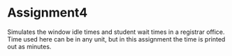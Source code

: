 # Assignment4
Simulates the window idle times and student wait times in a registrar office. Time used here can be in any unit, but in this assignment the time is printed out as minutes.  
